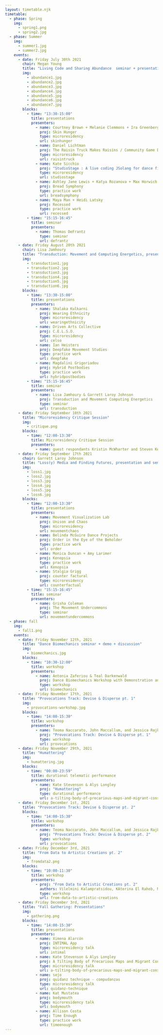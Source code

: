 ```yaml
---
layout: timetable.njk
timetable:
  - phase: Spring
    img:
      - spring1.png
      - spring2.jpg
  - phase: Summer
    img:
      - summer1.jpg
      - summer2.jpg
    events:
      - date: Friday July 30th 2021
        chair: Megan Young
        title: "Living Code and Sharing Abundance  seminar + presentations"
        img:
          - abundance1.jpg
          - abundance2.jpg
          - abundance3.jpg
          - abundance4.jpg
          - abundance5.jpg
          - abundance6.jpg
          - abundance7.jpg
        blocks:
          - time: "13:30-15:00"
            title: presentations
            presenters:
              - name: Courtney Brown + Melanie Clemmons + Ira Greenberg + Brent Brimhall
                proj: Skin Hunger
                type: microresidency
                url: skinhunger
              - name: Daniel Lichtman
                proj: The Raisin Truck Makes Raisins / Community Game Development Toolkit
                type: microresidency
                url: raisintruck
              - name: Kate Sicchio
                proj: "StudioStage : A live coding JSolang for dance films on the web"
                type: microresidency
                url: studiostage
              - name: Ashley Jane Lewis + Katya Rozanova + Max Horwich
                proj: Bread Symphony
                type: practice work
                url: breadsymphony
              - name: Maya Man + Heidi Latsky
                proj: Recessed
                type: practice work
                url: recessed
          - time: "15:15-16:45"
            title: seminar
            presenters:
              - name: Thomas DeFrantz
                type: seminar
                url: defrantz
      - date: Friday August 20th 2021
        chair: Lisa Jamhoury
        title: "Transduction: Movement and Computing Energetics, presentations + seminar"
        img:
          - transduction1.jpg
          - transduction2.jpg
          - transduction3.jpg
          - transduction4.jpg
          - transduction5.jpg
          - transduction6.jpg
        blocks:
          - time: "13:30-15:00"
            title: presentations
            presenters:
              - name: Shalaka Kulkarni
                proj: Wearing Ethnicity
                type: microresidency
                url: wearingethnicity
              - name: Driven Arts Collective
                proj: C.E.L.S.O.
                type: microresidency
                url: celso
              - name: Ian Heisters
                proj: Deepfake Movement Studies
                type: practice work
                url: deepfake
              - name: Magdalini Grigoriadou
                proj: Hybrid Postbodies
                type: practice work
                url: hybridpostbodies
          - time: "15:15-16:45"
            title: seminar
            presenters:
              - name: Lisa Jamhoury & Garrett Laroy Johnson
                proj: Transduction and Movement Computing Energetics
                type: seminar
                url: transduction
      - date: Friday September 10th 2021
        title: "Microresidency Critique Session"
        img:
          - critique.png
        blocks:
          - time: "12:00-13:30"
            title: Microresidency Critique Session
            presenters:
              - name: guest respondants Kristin McWharter and Steven Kemper
      - date: Friday September 17th 2021
        chair: Garrett Laroy Johnson
        title: "Loss(y) Media and Finding Futures, presentation and seminar"
        img:
          - loss1.jpg
          - loss2.jpg
          - loss3.jpg
          - loss4.jpg
          - loss5.jpg
          - loss6.jpg
        blocks:
          - time: "12:00-13:30"
            title: presentations
            presenters:
              - name: Movement Visualization Lab
                proj: Unison and Chaos
                type: microresidency
                url: movementchaos
              - name: Belinda McGuire Dance Projects
                proj: Order in the Eye of the Beholder
                type: practice work
                url: order
              - name: Monica Duncan + Amy Larimer
                proj: Kenopsia
                type: practice work
                url: Kenopsia
              - name: Stalgia Grigg
                proj: counter factural
                type: microresidency
                url: counterfactual
          - time: "15:15-16:45"
            title: seminar
            presenters:
              - name: Grisha Coleman
                proj: The Movement Undercommons
                type: seminar
                url: movementundercommons
  - phase: fall
    img:
      - fall1.png
    events:
      - date: Friday November 12th, 2021
        title: "Dance Biomechanics seminar + demo + discussion"
        img:
          - biomechanics.jpg
        blocks:
          - time: "10:30-12:00"
            title: workshop
            presenters:
              - name: Antonia Zaferiou & Teal Darkenwald
                proj: Dance Biomechanics Workshop with Demonstration and Discussion
                type: workshop
                url: biomechanics
      - date: Friday November 17th, 2021
        title: "Provocations Track: Devise & Disperse pt. 1"
        img:
          - provocations-workshop.jpg
        blocks:
          - time: "14:00-15:30"
            title: workshop
            presenters:
              - name: Teoma Naccarato, John Maccallum, and Jessica Rajko
                proj: "Provocations Track: Devise & Disperse pt. 1"
                type: workshop
                url: provocations
      - date: Friday November 29th, 2021
        title: "Humattering"
        img:
          - humattering.jpg
        blocks:
          - time: "00:00-23:59"
            title: durational telematic performance
            presenters:
              - name: Kate Stevenson & Alys Longley
                proj: "Humattering"
                type: durational performance
                url: a-tilting-body-of-precarious-maps-and-migrant-constellations
      - date: Friday December 1st, 2021
        title: "Provocations Track: Devise & Disperse pt. 2"
        blocks:
          - time: "14:00-15:30"
            title: workshop
            presenters:
              - name: Teoma Naccarato, John Maccallum, and Jessica Rajko
                proj: "Provocations Track: Devise & Disperse pt. 2"
                type: workshop
                url: provocations
      - date: Friday December 3rd, 2021
        title: "From Data to Artistic Creations pt. 2"
        img:
          - fromdata2.png
        blocks:
          - time: "10:00-11:30"
            title: workshop
            presenters:
              - proj: "From Data to Artistic Creations pt. 2"
                authors: Vilelmini Kalampratsidou, KAterina El Raheb, Marina Stergiou, Pandelis Diamantides
                type: workshop
                url: from-data-to-artistic-creations
      - date: Friday December 3rd, 2021
        title: "Fall Gathering: Presentations"
        img:
          - gathering.png
        blocks:
          - time: "14:00-15:30"
            title: presentations
            presenters:
              - name: Ximena Alarcón
                proj: INTIMAL App
                type: microresidency talk
                url: intimal
              - name: Kate Stevenson & Alys Longley
                proj: A Tilting Body of Precarious Maps and Migrant Constellations
                type: microresidency talk
                url: a-tilting-body-of-precarious-maps-and-migrant-constellations
              - name: sejo
                proj: quidanz technique - compudanzas
                type: microresidency talk
                url: quidanz-technique
              - name: Kat Mustatea
                proj: bodymouth
                type: microresidency talk
                url: bodymouth
              - name: Allison Costa
                proj: Time Enough
                type: practice work
                url: timeenough
---
```

